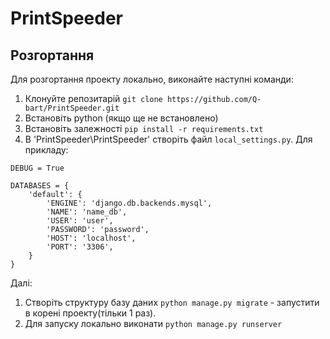 # PrintSpeeder

## Розгортання

Для розгортання проекту локально, виконайте наступні команди:

1. Клонуйте репозитарій `git clone https://github.com/Q-bart/PrintSpeeder.git`
2. Встановіть python (якщо ще не встановлено)
3. Встановіть залежності `pip install -r requirements.txt`
4. В 'PrintSpeeder\PrintSpeeder' створіть файл `local_settings.py`. Для прикладу:

```
DEBUG = True

DATABASES = {
    'default': {
        'ENGINE': 'django.db.backends.mysql',
        'NAME': 'name_db',
        'USER': 'user',
        'PASSWORD': 'password',
        'HOST': 'localhost',
        'PORT': '3306',
    }
}

```

Далі: 

1. Створіть структуру базу даних `python manage.py migrate` - запустити в корені проекту(тільки 1 раз). 
2. Для запуску локально виконати `python manage.py runserver`
